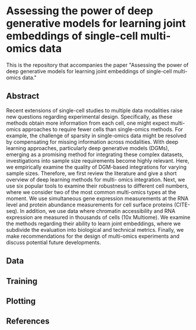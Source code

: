 # Assessing the power of deep generative models for learning joint embeddings of single-cell multi-omics data
This is the repository that accompanies the paper "Assessing the power of deep generative models for learning joint embeddings of single-cell multi-omics data."

## Abstract
Recent extensions of single-cell studies to multiple data modalities raise new questions regarding
experimental design. Specifically, as these methods obtain more information from each cell,
one might expect multi-omics approaches to require fewer cells than single-omics methods. For
example, the challenge of sparsity in single-omics data might be resolved by compensating
for missing information across modalities. With deep learning approaches, particularly deep
generative models (DGMs), emerging as a promising method for integrating these complex
datasets, investigations into sample size requirements become highly relevant. Here, we
empirically examine the quality of DGM-based integrations for varying sample sizes. Therefore,
we first review the literature and give a short overview of deep learning methods for multi-
omics integration. Next, we use six popular tools to examine their robustness to different cell
numbers, where we consider two of the most common multi-omics types at the moment. We
use simultaneous gene expression measurements at the RNA level and protein abundance
measurements for cell surface proteins (CITE-seq). In addition, we use data where chromatin
accessibility and RNA expression are measured in thousands of cells (10x Multiome). We
examine the methods regarding their ability to learn joint embeddings, where we subdivide the
evaluation into biological and technical metrics. Finally, we make recommendations for the design
of multi-omics experiments and discuss potential future developments.

## Data  

## Training  

## Plotting  

## References  
